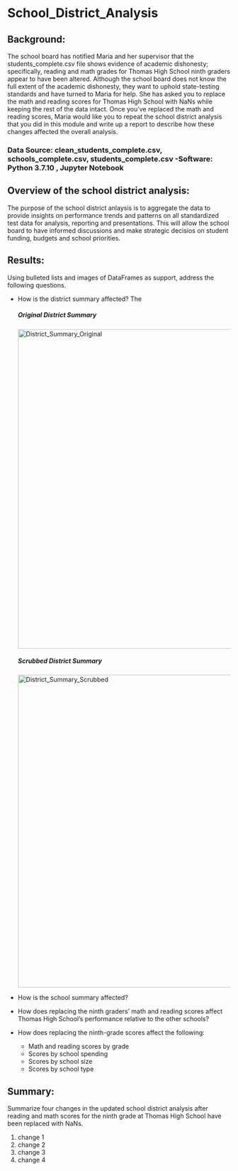 # **School_District_Analysis**

## **Background:**
The school board has notified Maria and her supervisor that the students_complete.csv file shows evidence of academic dishonesty; specifically, reading and math grades for Thomas High School ninth graders appear to have been altered. Although the school board does not know the full extent of the academic dishonesty, they want to uphold state-testing standards and have turned to Maria for help. She has asked you to replace the math and reading scores for Thomas High School with NaNs while keeping the rest of the data intact. Once you’ve replaced the math and reading scores, Maria would like you to repeat the school district analysis that you did in this module and write up a report to describe how these changes affected the overall analysis.

### **Data Source:** clean_students_complete.csv, schools_complete.csv, students_complete.csv -Software: Python 3.7.10 , Jupyter Notebook


## **Overview of the school district analysis:**
The purpose of the school district anlaysis is to aggregate the data to provide insights on performance trends and patterns on all standardized test data for analysis, reporting and presentations. This will allow the school board to have informed discussions and make strategic decisios on student funding, budgets and school priorities.

## **Results:**
Using bulleted lists and images of DataFrames as support, address the following questions.

* How is the district summary affected?
The 
  ##### Original District Summary

  <img width="720" alt="District_Summary_Original" src="https://user-images.githubusercontent.com/89538802/134520149-342d4e16-c5ce-4484-a088-d3f532a17899.PNG">

  ##### Scrubbed District Summary

  <img width="705" alt="District_Summary_Scrubbed" src="https://user-images.githubusercontent.com/89538802/134519308-064894e8-c08c-4a31-a2f9-e841aa35fdc2.PNG">


* How is the school summary affected?
* How does replacing the ninth graders’ math and reading scores affect Thomas High School’s performance relative to the other schools?
* How does replacing the ninth-grade scores affect the following:
  * Math and reading scores by grade
  * Scores by school spending
  * Scores by school size
  * Scores by school type


## **Summary:**

Summarize four changes in the updated school district analysis after reading and math scores for the ninth grade at Thomas High School have been replaced with NaNs.
1. change 1
2. change 2
3. change 3
4. change 4
